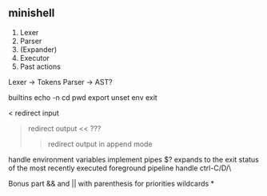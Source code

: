 ## minishell

1. Lexer
2. Parser
3. (Expander)
4. Executor
5. Past actions

Lexer -> Tokens
Parser -> AST?

builtins
	echo -n
	cd
	pwd
	export
	unset
	env
	exit

< redirect input
> redirect output
<< ???
>> redirect output in append mode

handle environment variables
implement pipes
$? expands to the exit status of the most recently executed foreground pipeline
handle ctrl-C/D/\

Bonus part
	&& and || with parenthesis for priorities
	wildcards *
  
